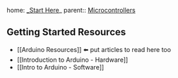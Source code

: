 home: [_Start Here](_Start%20Here.md)_
parent:: [Microcontrollers](Microcontrollers)

## Getting Started Resources
- [[Arduino Resources]] ⬅️ put articles to read here too
- [[Introduction to Arduino - Hardware]]
- [[Intro to Arduino - Software]]

